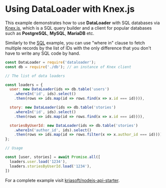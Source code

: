 # Using DataLoader with Knex.js

This example demonstrates how to use **DataLoader** with SQL databases via
[Knex.js][knex], which is a SQL query builder and a client for popular
databases such as **PostgreSQL**, **MySQL**, **MariaDB** etc.

Similarly to the [SQL](./SQL.md) example, you can use "where in" clause to
fetch multiple records by the list of IDs with the only difference that you
don't have to write any SQL code by hand.

```js
const DataLoader = require('dataloader');
const db = require('./db'); // an instance of Knex client

// The list of data loaders

const loaders = {
  user: new DataLoader(ids => db.table('users')
    .whereIn('id', ids).select()
    .then(rows => ids.map(id => rows.find(x => x.id === id)))),

  story: new DataLoader(ids => db.table('stories')
    .whereIn('id', ids).select()
    .then(rows => ids.map(id => rows.find(x => x.id === id)))),

  storiesByUserId: new DataLoader(ids => db.table('stories')
    .whereIn('author_id', ids).select()
    .then(rows => ids.map(id => rows.filter(x => x.author_id === id)))),
};

// Usage

const [user, stories] = await Promise.all([
  loaders.user.load('1234'),
  loaders.storiesByUserId.load('1234'),
])
```

For a complete example visit [kriasoft/nodejs-api-starter][nsk].

[knex]: http://knexjs.org/
[nsk]: https://github.com/kriasoft/nodejs-api-starter#readme
